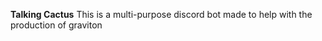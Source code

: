 **Talking Cactus**
This is a multi-purpose discord bot made to help with the production of graviton
